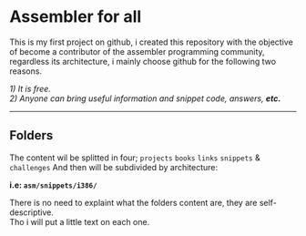 # Assembler for all

This is my first project on github, i created this repository with the objective of become a contributor of the assembler
programming community, regardless its architecture, i mainly choose github for the following two reasons.

  *1) It is free.*  
  *2) Anyone can bring useful information and snippet code, answers, **etc.***
  
  ------------------
  
## Folders

The content wil be splitted in four; `projects` `books` `links` `snippets` & `challenges`
And then will be subdivided by architecture:
    
**i.e: `asm/snippets/i386/`**
  
There is no need to explaint what the folders content are, they are self-descriptive.  
Tho i will put a little text on each one.


